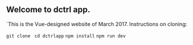 ## Welcome to dctrl app.

`This is the Vue-designed website of March 2017. Instructions on cloning:

`git clone `
`cd dctrlapp`
`npm install`
`npm run dev`

